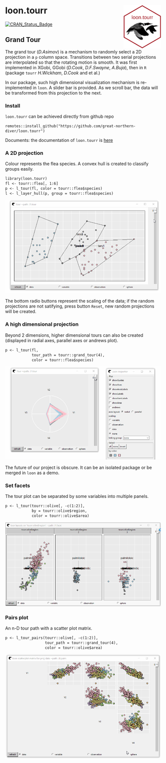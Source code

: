 # loon.tourr <img src="man/figures/logo.png" align="right" width="120" />

[![CRAN\_Status\_Badge](http://www.r-pkg.org/badges/version/loon.tourr)](https://cran.r-project.org/package=loon.tourr)

## Grand Tour

The grand tour (*D.Asimov*) is a mechanism to randomly select a 2D projection in a `p` column space. Transitions between two serial projections are interpolated so that the rotating motion is smooth. It was first implemented in XGobi, GGobi (*D.Cook*, *D.F.Swayne*, *A.Buja*), then in `R` (package `tourr` *H.Wickham*, *D.Cook* and et al.)

In our package, such high dimensional visualization mechanism is re-implemented in `loon`. A slider bar is provided. As we scroll bar, the data will be transformed from this projection to the next.

### Install

`loon.tourr` can be achieved directly from github repo

```
remotes::install_github("https://github.com/great-northern-diver/loon.tourr")
```

Documents: the documentation of `loon.tourr` is [here](https://great-northern-diver.github.io/loon.tourr/)

### A 2D projection

Colour represents the flea species. A convex hull is created to classify groups easily. 

```
library(loon.tourr)
fl <- tourr::flea[, 1:6]
p <- l_tour(fl, color = tourr::flea$species)
l <- l_layer_hull(p, group = tourr::flea$species)
```

![](man/figures/tour2D.gif)

The bottom radio buttons represent the scaling of the data; if the random projections are not satifying, press button `Reset`, new random projections will be created.

### A high dimensional projection

Beyond 2 dimensions, higher dimensional tours can also be created (displayed in radial axes, parallel axes or andrews plot). 

```
p <- l_tour(fl,
            tour_path = tourr::grand_tour(4),
            color = tourr::flea$species)
```

![](man/figures/tour4D.gif)

The future of our project is obscure. It can be an isolated package or be merged in `loon` as a demo.

### Set facets

The tour plot can be separated by some variables into multiple panels. 

```
p <- l_tour(tourr::olive[, -c(1:2)],
            by = tourr::olive$region,
            color = tourr::olive$area)
```

![](man/figures/facets.gif)

### Pairs plot

An n-D tour path with a scatter plot matrix.

```
p <- l_tour_pairs(tourr::olive[, -c(1:2)],
                  tour_path = tourr::grand_tour(4),
                  color = tourr::olive$area)
```

![](man/figures/pairs.gif)



